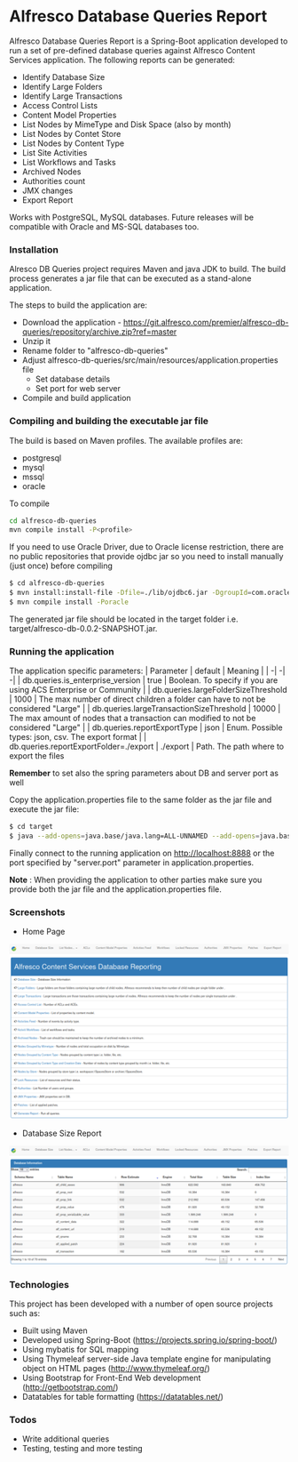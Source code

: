 # Alfresco Database Queries Report

Alfresco Database Queries Report is a Spring-Boot application developed to run a set of pre-defined database queries against Alfresco Content Services application. The following reports can be generated:
  - Identify Database Size
  - Identify Large Folders
  - Identify Large Transactions
  - Access Control Lists
  - Content Model Properties
  - List Nodes by MimeType and Disk Space (also by month)
  - List Nodes by Contet Store
  - List Nodes by Content Type
  - List Site Activities
  - List Workflows and Tasks
  - Archived Nodes
  - Authorities count
  - JMX changes
  - Export Report

  Works with PostgreSQL, MySQL databases.
  Future releases will be compatible with Oracle and MS-SQL databases too.

### Installation

Alresco DB Queries project requires Maven and java JDK to build. The build process generates a jar file that can be executed as a stand-alone application.

The steps to build the application are:
 - Download the application - https://git.alfresco.com/premier/alfresco-db-queries/repository/archive.zip?ref=master
 - Unzip it
 - Rename folder to "alfresco-db-queries"
 - Adjust alfresco-db-queries/src/main/resources/application.properties file
    - Set database details
    - Set port for web server
 - Compile and build application

### Compiling and building the executable jar file

The build is based on Maven profiles. The available profiles are:
- postgresql
- mysql
- mssql
- oracle

To compile
```sh
cd alfresco-db-queries
mvn compile install -P<profile>
```

If you need to use Oracle Driver, due to Oracle license restriction, there are no public repositories that provide ojdbc jar so you need to install manually (just once) before compiling 
```sh
$ cd alfresco-db-queries
$ mvn install:install-file -Dfile=./lib/ojdbc6.jar -DgroupId=com.oracle -DartifactId=ojdbc6 -Dversion=11.2.0.3 -Dpackaging=jar
$ mvn compile install -Poracle
```

The generated jar file should be located in the target folder i.e. target/alfresco-db-0.0.2-SNAPSHOT.jar.

### Running the application

The application specific parameters:
| Parameter | default | Meaning | 
| -| -| -| 
| db.queries.is_enterprise_version | true | Boolean. To specify if you are using ACS Enterprise or Community |
| db.queries.largeFolderSizeThreshold | 1000 | The max number of direct children a folder can have to not be considered "Large" |
| db.queries.largeTransactionSizeThreshold | 10000 | The max amount of nodes that a transaction can modified to not be considered "Large" |
| db.queries.reportExportType | json | Enum. Possible types: json, csv. The export format |
| db.queries.reportExportFolder=./export | ./export | Path. The path where to export the files

**Remember** to set also the spring parameters about DB and server port as well

Copy the application.properties file to the same folder as the jar file and execute the jar file:

```sh
$ cd target
$ java --add-opens=java.base/java.lang=ALL-UNNAMED --add-opens=java.base/java.util=ALL-UNNAMED -jar alfresco-db-0.0.2-SNAPSHOT.jar
```
Finally connect to the running application on [http://localhost:8888](http://localhost:8888) or the port specified by "server.port" parameter in application.properties. 

**Note** : When providing the application to other parties make sure you provide both the jar file and the application.properties file.

### Screenshots

- Home Page

![alt text](images/home.png)

- Database Size Report

![alt text](images/db-info.png)

### Technologies

This project has been developed with a number of open source projects such as:
  - Built using Maven
  - Developed using Spring-Boot (https://projects.spring.io/spring-boot/)
  - Using mybatis for SQL mapping
  - Using Thymeleaf server-side Java template engine for manipulating object on HTML pages (http://www.thymeleaf.org/)
  - Using Bootstrap for Front-End Web development (http://getbootstrap.com/)
  - Datatables for table formatting (https://datatables.net/)

### Todos

 - Write additional queries
 - Testing, testing and more testing


